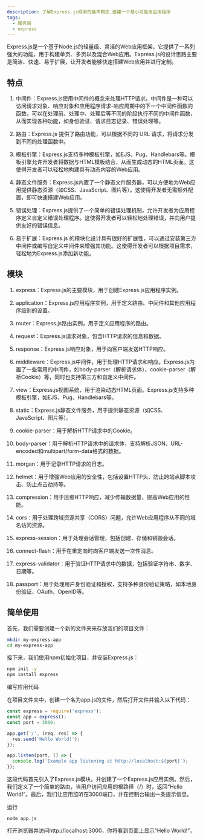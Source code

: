```yaml
---
description: 了解Express.js框架的基本概念,搭建一个最小可能用应用程序
tags:
  - 服务端
  - express
---
```


Express.js是一个基于Node.js的轻量级、灵活的Web应用框架，它提供了一系列强大的功能，用于构建单页、多页以及混合Web应用。Express.js的设计思路主要是简洁、快速、易于扩展，让开发者能够快速搭建Web应用并进行定制。

## 特点
1. 中间件：Express.js使用中间件的概念来处理HTTP请求。中间件是一种可以访问请求对象、响应对象和应用程序请求-响应周期中的下一个中间件函数的函数。可以在处理前、处理中、处理后等不同的阶段执行不同的中间件函数，从而实现各种功能，如身份验证、请求日志记录、错误处理等。

2. 路由：Express.js 提供了路由功能，可以根据不同的 URL 请求，将请求分发到不同的处理函数中。

3. 模板引擎：Express.js支持多种模板引擎，如EJS、Pug、Handlebars等。模板引擎允许开发者将数据与HTML模板结合，从而生成动态的HTML页面。这使得开发者可以轻松地构建具有动态内容的Web应用。

4. 静态文件服务：Express.js内置了一个静态文件服务器，可以方便地为Web应用提供静态资源（如CSS、JavaScript、图片等）。这使得开发者无需额外配置，即可快速搭建Web应用。

5. 错误处理：Express.js提供了一个简单的错误处理机制，允许开发者为应用程序定义自定义错误处理程序。这使得开发者可以轻松地处理错误，并向用户提供友好的错误信息。

6. 易于扩展：Express.js 的模块化设计具有很好的扩展性，可以通过安装第三方中间件或编写自定义中间件来增强其功能。这使得开发者可以根据项目需求，轻松地为Express.js添加新功能。

## 模块
1. express：Express.js的主要模块，用于创建Express.js应用程序实例。

2. application：Express.js应用程序实例，用于定义路由、中间件和其他应用程序级别的设置。

3. router：Express.js路由实例，用于定义应用程序的路由。

4. request：Express.js请求对象，包含HTTP请求的信息和数据。

5. response：Express.js响应对象，用于向客户端发送HTTP响应。

6. middleware：Express.js中间件，用于处理HTTP请求和响应。Express.js内置了一些常用的中间件，如body-parser（解析请求体）、cookie-parser（解析Cookie）等，同时也支持第三方和自定义中间件。

7. view：Express.js视图系统，用于渲染动态HTML页面。Express.js支持多种模板引擎，如EJS、Pug、Handlebars等。

8. static：Express.js静态文件服务，用于提供静态资源（如CSS、JavaScript、图片等）。
   
9. cookie-parser：用于解析HTTP请求中的Cookie。

10. body-parser：用于解析HTTP请求中的请求体，支持解析JSON、URL-encoded和multipart/form-data格式的数据。

11. morgan：用于记录HTTP请求的日志。

12. helmet：用于增强Web应用的安全性，包括设置HTTP头、防止跨站点脚本攻击、防止点击劫持等。

13. compression：用于压缩HTTP响应，减少传输数据量，提高Web应用的性能。

14. cors：用于处理跨域资源共享（CORS）问题，允许Web应用程序从不同的域名访问资源。

15. express-session：用于处理会话管理，包括创建、存储和销毁会话。

16. connect-flash：用于在重定向时向客户端发送一次性消息。

17. express-validator：用于验证HTTP请求中的数据，包括验证字符串、数字、日期等。

18. passport：用于处理用户身份验证和授权，支持多种身份验证策略，如本地身份验证、OAuth、OpenID等。	 

## 简单使用
首先，我们需要创建一个新的文件夹来存放我们的项目文件：
~~~sh
mkdir my-express-app
cd my-express-app
~~~
接下来，我们使用npm初始化项目，并安装Express.js：
~~~sh
npm init -y
npm install express
~~~
编写应用代码

在项目文件夹中，创建一个名为app.js的文件，然后打开文件并输入以下代码：
~~~js
const express = require('express');
const app = express();
const port = 3000;

app.get('/', (req, res) => {
  res.send('Hello World!');
});

app.listen(port, () => {
  console.log(`Example app listening at http://localhost:${port}`);
});
~~~
这段代码首先引入了Express.js模块，并创建了一个Express.js应用实例。然后，我们定义了一个简单的路由，当用户访问应用的根路径（/）时，返回“Hello World!”。最后，我们让应用监听在3000端口，并在控制台输出一条提示信息。

运行
~~~
node app.js
~~~
打开浏览器并访问http://localhost:3000，你将看到页面上显示“Hello World!”，